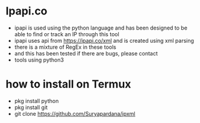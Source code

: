 # Ipapi.co
- ipapi is used using the python language and has been designed to be able to find or track an IP through this tool
- ipapi uses api from https://ipapi.co/xml and is created using xml parsing
- there is a mixture of RegEx in these tools
- and this has been tested if there are bugs, please contact
- tools using python3

# how to install on Termux
- pkg install python
- pkg install git
- git clone https://github.com/Suryapardana/ipxml
